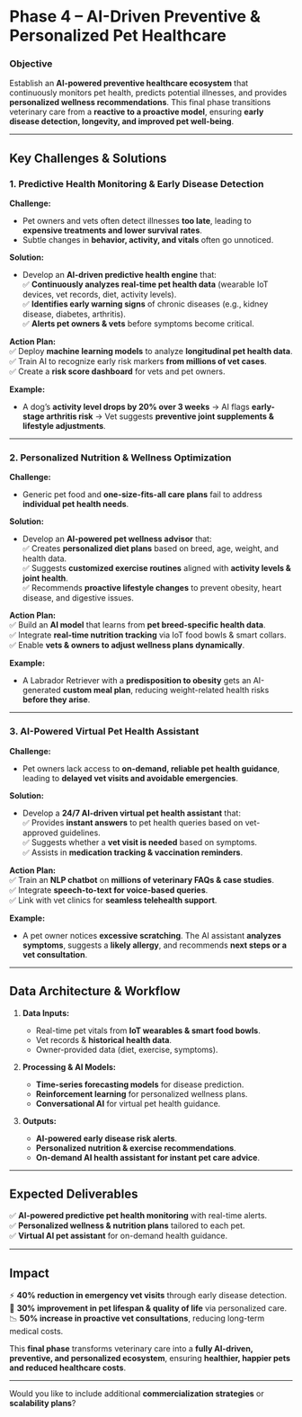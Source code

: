# **Phase 4 – AI-Driven Preventive & Personalized Pet Healthcare**  

### **Objective**  
Establish an **AI-powered preventive healthcare ecosystem** that continuously monitors pet health, predicts potential illnesses, and provides **personalized wellness recommendations**. This final phase transitions veterinary care from a **reactive to a proactive model**, ensuring **early disease detection, longevity, and improved pet well-being**.  

---

## **Key Challenges & Solutions**  

### **1. Predictive Health Monitoring & Early Disease Detection**  
**Challenge:**  
- Pet owners and vets often detect illnesses **too late**, leading to **expensive treatments and lower survival rates**.  
- Subtle changes in **behavior, activity, and vitals** often go unnoticed.  

**Solution:**  
- Develop an **AI-driven predictive health engine** that:  
  ✅ **Continuously analyzes real-time pet health data** (wearable IoT devices, vet records, diet, activity levels).  
  ✅ **Identifies early warning signs** of chronic diseases (e.g., kidney disease, diabetes, arthritis).  
  ✅ **Alerts pet owners & vets** before symptoms become critical.  

**Action Plan:**  
✅ Deploy **machine learning models** to analyze **longitudinal pet health data**.  
✅ Train AI to recognize early risk markers **from millions of vet cases**.  
✅ Create a **risk score dashboard** for vets and pet owners.  

**Example:**  
- A dog’s **activity level drops by 20% over 3 weeks** → AI flags **early-stage arthritis risk** → Vet suggests **preventive joint supplements & lifestyle adjustments**.  

---

### **2. Personalized Nutrition & Wellness Optimization**  
**Challenge:**  
- Generic pet food and **one-size-fits-all care plans** fail to address **individual pet health needs**.  

**Solution:**  
- Develop an **AI-powered pet wellness advisor** that:  
  ✅ Creates **personalized diet plans** based on breed, age, weight, and health data.  
  ✅ Suggests **customized exercise routines** aligned with **activity levels & joint health**.  
  ✅ Recommends **proactive lifestyle changes** to prevent obesity, heart disease, and digestive issues.  

**Action Plan:**  
✅ Build an **AI model** that learns from **pet breed-specific health data**.  
✅ Integrate **real-time nutrition tracking** via IoT food bowls & smart collars.  
✅ Enable **vets & owners to adjust wellness plans dynamically**.  

**Example:**  
- A Labrador Retriever with a **predisposition to obesity** gets an AI-generated **custom meal plan**, reducing weight-related health risks **before they arise**.  

---

### **3. AI-Powered Virtual Pet Health Assistant**  
**Challenge:**  
- Pet owners lack access to **on-demand, reliable pet health guidance**, leading to **delayed vet visits and avoidable emergencies**.  

**Solution:**  
- Develop a **24/7 AI-driven virtual pet health assistant** that:  
  ✅ Provides **instant answers** to pet health queries based on vet-approved guidelines.  
  ✅ Suggests whether a **vet visit is needed** based on symptoms.  
  ✅ Assists in **medication tracking & vaccination reminders**.  

**Action Plan:**  
✅ Train an **NLP chatbot** on **millions of veterinary FAQs & case studies**.  
✅ Integrate **speech-to-text for voice-based queries**.  
✅ Link with vet clinics for **seamless telehealth support**.  

**Example:**  
- A pet owner notices **excessive scratching**. The AI assistant **analyzes symptoms**, suggests a **likely allergy**, and recommends **next steps or a vet consultation**.  

---

## **Data Architecture & Workflow**  

1. **Data Inputs:**  
   - Real-time pet vitals from **IoT wearables & smart food bowls**.  
   - Vet records & **historical health data**.  
   - Owner-provided data (diet, exercise, symptoms).  

2. **Processing & AI Models:**  
   - **Time-series forecasting models** for disease prediction.  
   - **Reinforcement learning** for personalized wellness plans.  
   - **Conversational AI** for virtual pet health guidance.  

3. **Outputs:**  
   - **AI-powered early disease risk alerts**.  
   - **Personalized nutrition & exercise recommendations**.  
   - **On-demand AI health assistant for instant pet care advice**.  

---

## **Expected Deliverables**  
✅ **AI-powered predictive pet health monitoring** with real-time alerts.  
✅ **Personalized wellness & nutrition plans** tailored to each pet.  
✅ **Virtual AI pet assistant** for on-demand health guidance.  

---

## **Impact**  
⚡ **40% reduction in emergency vet visits** through early disease detection.  
💊 **30% improvement in pet lifespan & quality of life** via personalized care.  
📉 **50% increase in proactive vet consultations**, reducing long-term medical costs.  

This **final phase** transforms veterinary care into a **fully AI-driven, preventive, and personalized ecosystem**, ensuring **healthier, happier pets and reduced healthcare costs**.  

---

Would you like to include additional **commercialization strategies** or **scalability plans**?
